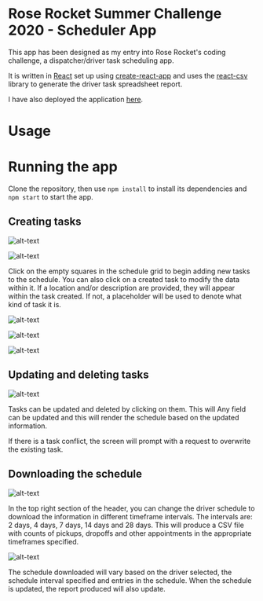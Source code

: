 # Rose Rocket Summer Challenge 2020 - Scheduler App

This app has been designed as my entry into Rose Rocket's coding challenge, a dispatcher/driver task scheduling app.

It is written in [React](https://reactjs.org/) set up using [create-react-app](https://github.com/facebook/create-react-app) and uses the [react-csv](https://www.npmjs.com/package/react-csv) library to generate the driver task spreadsheet report.

I have also deployed the application [here](https://rr-summer-2020-kc.herokuapp.com/).

# Usage

# Running the app

Clone the repository, then use `npm install` to install its dependencies and `npm start` to start the app. 

## Creating tasks

![alt-text](https://github.com/kevinconvery/rr-summer-challenge/blob/master/public/images/scheduler-main-view-2.png "The main schedule view shows tasks in the schedule as well as available time slots as the mouse pointer moves over them.")

![alt-text](https://github.com/kevinconvery/rr-summer-challenge/blob/master/public/images/scheduler-main-view-1.png "If a task in the schedule has a description and/or a location, this will be reflected in the schedule view.")

Click on the empty squares in the schedule grid to begin adding new tasks to the schedule. You can also click on a created task to modify the data within it. If a location and/or description are provided, they will appear within the task created. If not, a placeholder will be used to denote what kind of task it is.

![alt-text](https://github.com/kevinconvery/rr-summer-challenge/blob/master/public/images/create-task-screen.png "This screen will allow you to build a task from the information provided.")

![alt-text](https://github.com/kevinconvery/rr-summer-challenge/blob/masterhttps://github.com/kevinconvery/rr-summer-challenge/blob/master/public/images/create-overwrite-screen.png "If there is a task conflict, the app will prompt you with an appropriate error.")

![alt-text](https://github.com/kevinconvery/rr-summer-challenge/blob/master/public/images/toggle-week-menu-image.png "Toggling the arrows on the week menu will cycle through schedule entries in a given week.")

## Updating and deleting tasks

![alt-text](https://github.com/kevinconvery/rr-summer-challenge/blob/master/public/images/edit-task-screen.png "Edit Task Screen")

Tasks can be updated and deleted by clicking on them. This will  Any field can be updated and this will render the schedule based on the updated information. 

If there is a task conflict, the screen will prompt with a request to overwrite the existing task.

## Downloading the schedule

![alt-text](https://github.com/kevinconvery/rr-summer-challenge/blob/master/public/images/schedule-download-menu.png "Scheduler Download Menu")

In the top right section of the header, you can change the driver schedule to download the information in different timeframe intervals. The intervals are: 2 days, 4 days, 7 days, 14 days and 28 days. This will produce a CSV file with counts of pickups, dropoffs and other appointments in the appropriate timeframes specified.

![alt-text](https://github.com/kevinconvery/rr-summer-challenge/blob/master/public/images/download-spreadsheet-sample.png "Sample timeframe report for a driver.")

The schedule downloaded will vary based on the driver selected, the schedule interval specified and entries in the schedule. When the schedule is updated, the report produced will also update.
